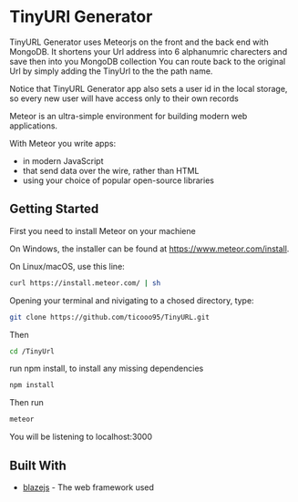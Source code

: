 # TinyURl Generator

TinyURL Generator uses Meteorjs on the front and the back end with MongoDB.
It shortens your Url address into 6 alphanumric charecters and save then into you MongoDB collection
You can route back to the original Url by simply adding the TinyUrl to the the path name.

Notice that TinyURL Generator app also sets a user id in the local storage, so every new user will have access only to their own
records


Meteor is an ultra-simple environment for building modern web
applications.

With Meteor you write apps:

* in modern JavaScript
* that send data over the wire, rather than HTML
* using your choice of popular open-source libraries


## Getting Started
First you need to install Meteor on your machiene

On Windows, the installer can be found at https://www.meteor.com/install.

On Linux/macOS, use this line:

```bash
curl https://install.meteor.com/ | sh
```

Opening your terminal and nivigating to a chosed directory, type:

```bash
git clone https://github.com/ticooo95/TinyURL.git
```
Then

```bash
cd /TinyUrl
```

run npm install, to install any missing dependencies

```bash
npm install
```

Then run

```bash
meteor
```

You will be listening to localhost:3000


## Built With

* [blazejs](http://blazejs.org/) - The web framework used

